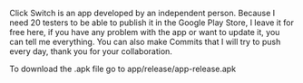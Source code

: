 Click Switch is an app developed by an independent person. Because I need 20 testers to be able to publish it in the Google Play Store, I leave it for free here, if you have any problem with the app or want to update it, you can tell me everything.
You can also make Commits that I will try to push every day, thank you for your collaboration.

To download the .apk file go to app/release/app-release.apk

